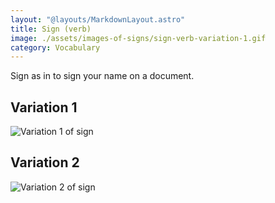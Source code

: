 ```yaml
---
layout: "@layouts/MarkdownLayout.astro"
title: Sign (verb)
image: ./assets/images-of-signs/sign-verb-variation-1.gif
category: Vocabulary
---
```


Sign as in to sign your name on a document.

## Variation 1

![Variation 1 of sign](@signs/sign-verb-variation-1.gif)

## Variation 2

![Variation 2 of sign](@signs/sign-verb-variation-2.gif)
